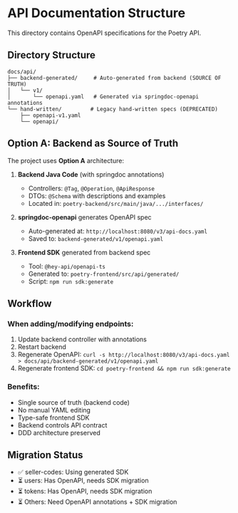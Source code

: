 # API Documentation Structure

This directory contains OpenAPI specifications for the Poetry API.

## Directory Structure

```
docs/api/
├── backend-generated/     # Auto-generated from backend (SOURCE OF TRUTH)
│   └── v1/
│       └── openapi.yaml   # Generated via springdoc-openapi annotations
└── hand-written/         # Legacy hand-written specs (DEPRECATED)
    ├── openapi-v1.yaml
    └── openapi/
```

## Option A: Backend as Source of Truth

The project uses **Option A** architecture:

1. **Backend Java Code** (with springdoc annotations)
   - Controllers: `@Tag`, `@Operation`, `@ApiResponse`
   - DTOs: `@Schema` with descriptions and examples
   - Located in: `poetry-backend/src/main/java/.../interfaces/`

2. **springdoc-openapi** generates OpenAPI spec
   - Auto-generated at: `http://localhost:8080/v3/api-docs.yaml`
   - Saved to: `backend-generated/v1/openapi.yaml`

3. **Frontend SDK** generated from backend spec
   - Tool: `@hey-api/openapi-ts`
   - Generated to: `poetry-frontend/src/api/generated/`
   - Script: `npm run sdk:generate`

## Workflow

### When adding/modifying endpoints:

1. Update backend controller with annotations
2. Restart backend
3. Regenerate OpenAPI: `curl -s http://localhost:8080/v3/api-docs.yaml > docs/api/backend-generated/v1/openapi.yaml`
4. Regenerate frontend SDK: `cd poetry-frontend && npm run sdk:generate`

### Benefits:

- Single source of truth (backend code)
- No manual YAML editing
- Type-safe frontend SDK
- Backend controls API contract
- DDD architecture preserved

## Migration Status

- ✅ seller-codes: Using generated SDK
- ⏳ users: Has OpenAPI, needs SDK migration
- ⏳ tokens: Has OpenAPI, needs SDK migration
- ⏳ Others: Need OpenAPI annotations + SDK migration
